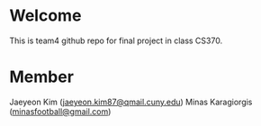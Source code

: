 # Welcome
This is team4 github repo for final project in class CS370.
# Member
Jaeyeon Kim (jaeyeon.kim87@qmail.cuny.edu)
Minas Karagiorgis (minasfootball@gmail.com)
